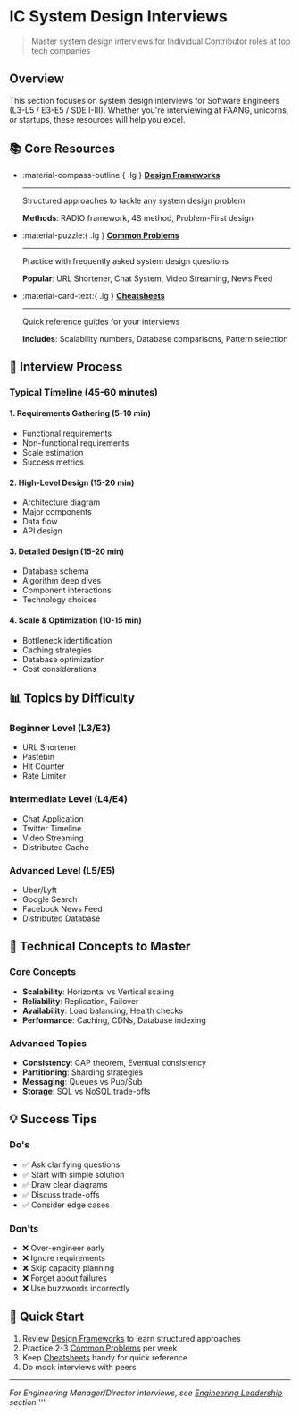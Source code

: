 # IC System Design Interviews

> Master system design interviews for Individual Contributor roles at top tech companies

## Overview

This section focuses on system design interviews for Software Engineers (L3-L5 / E3-E5 / SDE I-III). Whether you're interviewing at FAANG, unicorns, or startups, these resources will help you excel.

## 📚 Core Resources

<div class="grid cards" markdown>

- :material-compass-outline:{ .lg } **[Design Frameworks](frameworks/)**
    
    ---
    
    Structured approaches to tackle any system design problem
    
    **Methods**: RADIO framework, 4S method, Problem-First design

- :material-puzzle:{ .lg } **[Common Problems](common-problems/)**
    
    ---
    
    Practice with frequently asked system design questions
    
    **Popular**: URL Shortener, Chat System, Video Streaming, News Feed

- :material-card-text:{ .lg } **[Cheatsheets](cheatsheets/)**
    
    ---
    
    Quick reference guides for your interviews
    
    **Includes**: Scalability numbers, Database comparisons, Pattern selection

</div>

## 🎯 Interview Process

### Typical Timeline (45-60 minutes)

#### 1. Requirements Gathering (5-10 min)
- Functional requirements
- Non-functional requirements
- Scale estimation
- Success metrics

#### 2. High-Level Design (15-20 min)
- Architecture diagram
- Major components
- Data flow
- API design

#### 3. Detailed Design (15-20 min)
- Database schema
- Algorithm deep dives
- Component interactions
- Technology choices

#### 4. Scale & Optimization (10-15 min)
- Bottleneck identification
- Caching strategies
- Database optimization
- Cost considerations

## 📊 Topics by Difficulty

### Beginner Level (L3/E3)
- URL Shortener
- Pastebin
- Hit Counter
- Rate Limiter

### Intermediate Level (L4/E4)
- Chat Application
- Twitter Timeline
- Video Streaming
- Distributed Cache

### Advanced Level (L5/E5)
- Uber/Lyft
- Google Search
- Facebook News Feed
- Distributed Database

## 🔧 Technical Concepts to Master

### Core Concepts
- **Scalability**: Horizontal vs Vertical scaling
- **Reliability**: Replication, Failover
- **Availability**: Load balancing, Health checks
- **Performance**: Caching, CDNs, Database indexing

### Advanced Topics
- **Consistency**: CAP theorem, Eventual consistency
- **Partitioning**: Sharding strategies
- **Messaging**: Queues vs Pub/Sub
- **Storage**: SQL vs NoSQL trade-offs

## 💡 Success Tips

### Do's
- ✅ Ask clarifying questions
- ✅ Start with simple solution
- ✅ Draw clear diagrams
- ✅ Discuss trade-offs
- ✅ Consider edge cases

### Don'ts
- ❌ Over-engineer early
- ❌ Ignore requirements
- ❌ Skip capacity planning
- ❌ Forget about failures
- ❌ Use buzzwords incorrectly

## 🚀 Quick Start

1. Review [Design Frameworks](frameworks/) to learn structured approaches
2. Practice 2-3 [Common Problems](common-problems/) per week
3. Keep [Cheatsheets](cheatsheets/) handy for quick reference
4. Do mock interviews with peers

---

*For Engineering Manager/Director interviews, see [Engineering Leadership](../engineering-leadership/) section.*'''